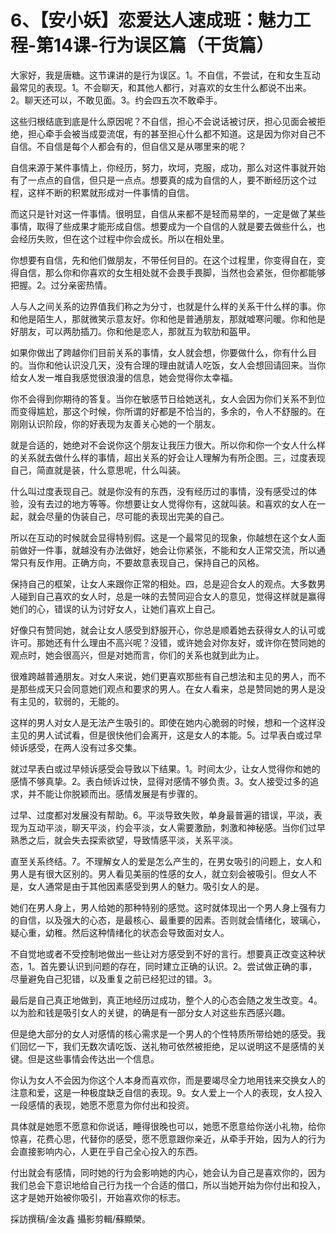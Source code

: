 # 6、【安小妖】恋爱达人速成班：魅力工程-第14课-行为误区篇（干货篇）

大家好，我是唐糖。这节课讲的是行为误区。1。不自信，不尝试，在和女生互动最常见的表现。1。不会聊天，和其他人都行，对喜欢的女生什么都说不出来。2。聊天还可以，不敢见面。3。约会四五次不敢牵手。

这些归根结底到底是什么原因呢？不自信，担心不会说话被讨厌，担心见面会被拒绝，担心牵手会被当成耍流氓，有的甚至担心什么都不知道。这是因为你对自己不自信。不自信是每个人都会有的，但自信又是从哪里来的呢？

自信来源于某件事情上，你经历，努力，坎坷，克服，成功，那么对这件事就开始有了一点点的自信，但只是一点点。想要真的成为自信的人，要不断经历这个过程，这样不断的积累就形成对一件事情的自信。

而这只是针对这一件事情。很明显，自信从来都不是轻而易举的，一定是做了某些事情，取得了些成果才能形成自信。想要成为一个自信的人就是要去做些什么，也会经历失败，但在这个过程中你会成长。所以在相处里。

你想要有自信，先和他们做朋友，不带任何目的。在这个过程里，你变得自在，变得自信，那么你和你喜欢的女生相处就不会畏手畏脚，当然也会紧张，但你都能够把握。2。过分亲密热情。

人与人之间关系的边界值我们称之为分寸，也就是什么样的关系干什么样的事。你和他是陌生人，那就微笑示意友好。你和他是普通朋友，那就嘘寒问暖。你和他是好朋友，可以两肋插刀。你和他是恋人，那就互为软肋和盔甲。

如果你做出了跨越你们目前关系的事情，女人就会想，你要做什么，你有什么目的。当你和他认识没几天，没有合理的理由就请人吃饭，女人会想回请回来。当你给女人发一堆自我感觉很浪漫的信息，她会觉得你太幸福。

你不会得到你期待的答复。当你在敏感节日给她送礼，女人会因为你们关系不到位而变得尴尬，那这个时候，你所谓的好都是不恰当的，多余的，令人不舒服的。在刚刚认识阶段，你的好表现为友善关心她的一个朋友。

就是合适的，她绝对不会说你这个朋友让我压力很大。所以你和你一个女人什么样的关系就去做什么样的事情，超出关系的好会让人理解为有所企图。三，过度表现自己，简直就是装，什么意思呢，什么叫装。

什么叫过度表现自己。就是你没有的东西，没有经历过的事情，没有感受过的体验，没有去过的地方等等。你想要让女人觉得你有，这就叫装。和喜欢的女人在一起，就会尽量的伪装自己，尽可能的表现出完美的自己。

所以在互动的时候就会显得特别假。这是一个最常见的现象，你越想在这个女人面前做好一件事，就越没有办法做好，她会让你紧张，不能和女人正常交流，所以通常只有反作用。正确方向，不要故意表现自己，保持自己的风格。

保持自己的框架，让女人来跟你正常的相处。四，总是迎合女人的观点。大多数男人碰到自己喜欢的女人时，总是一味的去赞同迎合女人的意见，觉得这样就是赢得她们的心，错误的认为讨好女人，让她们喜欢上自己。

好像只有赞同她，就会让女人感受到舒服开心，你总是顺着她去获得女人的认可或许可。那她还有什么理由不高兴呢？没错，或许她会对你友好，或许你在赞同她的观点时，她会很高兴，但是对她而言，你们的关系也就到此为止。

很难跨越普通朋友。对女人来说，她们更喜欢那些有自己想法和主见的男人，而不是那些成天只会同意她们观点和要求的男人。在女人看来，总是赞同她的男人是没有主见的，软弱的，无能的。

这样的男人对女人是无法产生吸引的。即使在她内心脆弱的时候，想和一个这样没主见的男人试试看，但是很快他们会离开，这是女人的本能。5。过早表白或过早倾诉感受，在两人没有过多交集。

就过早表白或过早倾诉感受会导致以下结果。1。时间太少，让女人觉得你和她的感情不够真挚。2。表白倾诉过快，显得对感情不够负责。3。女人接受过多的追求，并不能让你脱颖而出。感情发展是有步骤的。

过早、过度都对发展没有帮助。6。平淡导致失败，单身最普遍的错误，平淡，表现为互动平淡，聊天平淡，约会平淡，女人需要激励，刺激和神秘感。当你们过早熟悉之后，就会失去探索欲望，导致情感平淡，关系平淡。

直至关系终结。7。不理解女人的爱是怎么产生的，在男女吸引的问题上，女人和男人是有很大区别的。男人看见美丽的性感的女人，就立刻会被吸引。但女人不是，女人通常是由于其他因素感受到男人的魅力。吸引女人的是。

她们在男人身上，男人给她的那种特别的感觉。这时就体现出一个男人身上强有力的自信，以及强大的心态，是最核心、最重要的因素。否则就会情绪化，玻璃心，疑心重，幼稚。然后这种情绪化的状态会导致面对女人。

不自觉地或者不受控制地做出一些让对方感受到不好的言行。想要真正改变这种状态，1。首先要认识到问题的存在，同时建立正确的认识。2。尝试做正确的事，尽量避免自己犯错，以及重复之前已经犯过的错。3。

最后是自己真正地做到，真正地经历过成功，整个人的心态会随之发生改变。4。以为脸和钱是吸引女人的关键，的确是有一部分女人对这些东西感兴趣。

但是绝大部分的女人对感情的核心需求是一个男人的个性特质所带给她的感受。我们回忆一下，我们无数次请吃饭、送礼物可依然被拒绝，足以说明这不是感情的关键。但是这些事情会传达出一个信息。

你认为女人不会因为你这个人本身而喜欢你，而是要竭尽全力地用钱来交换女人的注意和爱，这是一种极度缺乏自信的表现。9。女人爱上一个人的表现，女人投入一段感情的表现，她愿不愿意为你付出和投资。

具体就是她愿不愿意和你说话，睡得很晚也可以，她愿不愿意给你送小礼物，给你惊喜，花费心思，代替你的感受，愿不愿意跟你亲近，从牵手开始，因为人的行为会直接影响内心，人更在乎自己全心投入的东西。

付出就会有感情，同时她的行为会影响她的内心，她会认为自己是喜欢你的，因为我们总会下意识地给自己行为找一个合适的借口，所以当她开始为你付出和投入，这才是她开始被你吸引，开始喜欢你的标志。

採訪撰稿/金汝鑫 攝影剪輯/蘇顯榮。